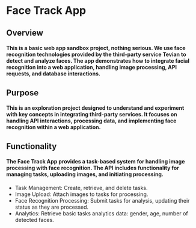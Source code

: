 # Face Track App

## Overview

#### This is a basic web app sandbox project, nothing serious. We use face recognition technologies provided by the third-party service Tevian to detect and analyze faces. The app demonstrates how to integrate facial recognition into a web application, handling image processing, API requests, and database interactions.

## Purpose

#### This is an exploration project designed to understand and experiment with key concepts in integrating third-party services. It focuses on handling API interactions, processing data, and implementing face recognition within a web application.

## Functionality

#### The Face Track App provides a task-based system for handling image processing with face recognition. The API includes functionality for managing tasks, uploading images, and initiating processing.
- Task Management: Create, retrieve, and delete tasks.
- Image Upload: Attach images to tasks for processing.
- Face Recognition Processing: Submit tasks for analysis, updating their status as they are processed.
- Analytics: Retrieve basic tasks analytics data: gender, age, number of detected faces.